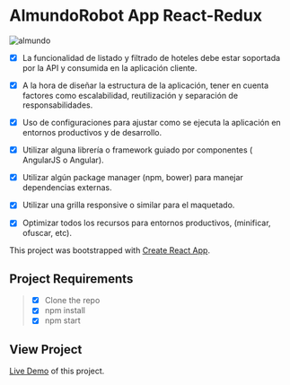 # AlmundoRobot App React-Redux

![almundo](https://user-images.githubusercontent.com/25851867/44630579-651bb980-a925-11e8-948e-0c200e2e0977.gif)

* [x] La funcionalidad de listado y filtrado de hoteles debe estar soportada por la API y
consumida en la aplicación cliente.

* [x] A la hora de diseñar la estructura de la aplicación, tener en cuenta factores como
escalabilidad, reutilización y separación de responsabilidades.

* [x] Uso de configuraciones para ajustar como se ejecuta la aplicación en entornos productivos
y de desarrollo.

* [x] Utilizar alguna librería o framework guiado por componentes ( AngularJS o Angular).

* [x] Utilizar algún package manager (npm, bower) para manejar dependencias externas.

* [x] Utilizar una grilla responsive o similar para el maquetado.

* [x] Optimizar todos los recursos para entornos productivos, (minificar, ofuscar, etc).


This project was bootstrapped with [Create React App](https://github.com/facebookincubator/create-react-app).

## Project Requirements

> * [x] Clone the repo
> * [x] npm install
> * [x] npm start

## View Project

[Live Demo](https://esteban-towerz.github.io/react-practice/) of this project.
